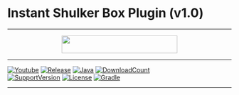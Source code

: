 # Instant Shulker Box Plugin (v1.0)

---
<p align="center">
    <a href="https://github.com/the-sugar-tree/InstantShulkerBox/releases/download/v1.0/InstantShulkerBox-1.0.jar">
        <img src="https://img.shields.io/badge/Plugin%20Download-Click-bbbbbb?style=for-the-badge" height="40" width="260">
    </a>
</p>

---
[![Youtube](https://img.shields.io/badge/youtube-sugar_tree-red.svg?logo=youtube&style=for-the-badge)](https://www.youtube.com/channel/UCtqLK2FrJI9BNB0BI8-sWHA)
[![Release](https://img.shields.io/github/v/release/the-sugar-tree/InstantShulkerBox?style=for-the-badge)](https://github.com/the-sugar-tree/InstantShulkerBox/releases/latest)
[![Java](https://img.shields.io/badge/java-17-ED8B00.svg?logo=java&style=for-the-badge)](https://www.azul.com/)
[![DownloadCount](https://img.shields.io/github/downloads/the-sugar-tree/InstantShulkerBox/total?style=for-the-badge)](https://github.com/the-sugar-tree/InstantShulkerBox/releases)   
[![SupportVersion](https://img.shields.io/badge/Supported%20Minecraft%20Version-1.12—1.20.1-green?style=for-the-badge)](https://github.com/the-sugar-tree/InstantShulkerBox)
[![License](https://img.shields.io/github/license/the-sugar-tree/InstantShulkerBox?style=for-the-badge)](https://www.gnu.org/licenses/gpl-3.0.html)
[![Gradle](https://img.shields.io/badge/gradle-8.3-02303A.svg?logo=gradle&style=for-the-badge)](https://gradle.org)

---